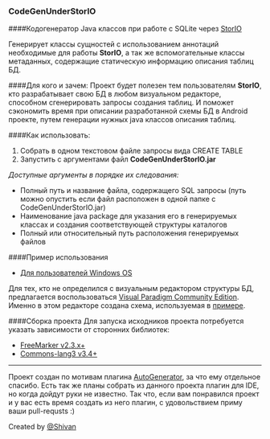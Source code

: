 ### CodeGenUnderStorIO
####Кодогенератор Java классов при работе с SQLite через [StorIO](https://github.com/pushtorefresh/storio)

Генерирует классы сущностей с использованием аннотаций необходимые для работы **StorIO**, а так же вспомогательные классы метаданных, содержащие статическую информацию описания таблиц БД.

####Для кого и зачем:
Проект будет полезен тем пользователям **StorIO**, кто разрабатывает свою БД в любом визуальном редакторе, способном сгенерировать запросы создания таблиц. И поможет сэкономить время при описании разработанной схемы БД в Android проекте, путем генерации нужных java классов описания таблиц.

####Как использовать:
1. Cобрать в одном текстовом файле запросы вида CREATE TABLE 
2. Запустить с аргументами файл **CodeGenUnderStorIO.jar**

*Доступные аргументы в порядке их следования:*
* Полный путь и название файла, содержащего SQL запросы (путь можно опустить если файл расположен в одной папке с CodeGenUnderStorIO.jar)
* Наименование java package для указания его в генерируемых классах и создания соответствующей структуры каталогов
* Полный или относительный путь расположения генерируемых файлов

####Пример использования
* [Для пользователей Windows OS](https://github.com/shivan42/CodeGenUnderStorIO/tree/master/sample)

Для тех, кто не определился с визуальным редактором структуры БД, предлагается воспользоваться [Visual Paradigm Community Edition](https://www.visual-paradigm.com/download/community.jsp). Именно в этом редакторе создана схема, используемая в [примере](https://github.com/shivan42/CodeGenUnderStorIO/tree/master/sample).

####Сборка проекта
Для запуска исходников проекта потребуется указать зависимости от сторонних библиотек:
* [FreeMarker v2.3.x+](http://freemarker.org/freemarkerdownload.html)
* [Commons-lang3 v3.4+](http://commons.apache.org/proper/commons-lang/download_lang.cgi)

----
Проект создан по мотивам плагина [AutoGenerator](https://github.com/i17c/AutoGenerator), за что ему отдельное спасибо.
Есть так же планы собрать из данного проекта плагин для IDE, но когда дойдут руки не известно. Так что, если вам понравился проект и у вас есть время создать из него плагин, с удовольствием приму ваши pull-requsts :)

Created by [@Shivan](https://github.com/shivan42)
